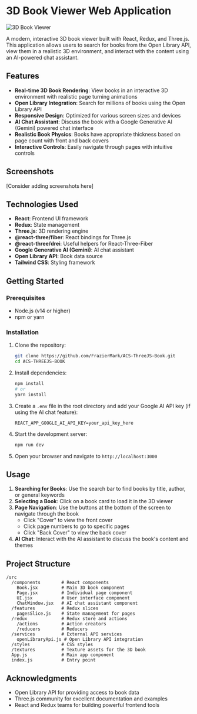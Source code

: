 # 3D Book Viewer Web Application

![3D Book Viewer](public/images/Shape.png)

A modern, interactive 3D book viewer built with React, Redux, and Three.js. This application allows users to search for books from the Open Library API, view them in a realistic 3D environment, and interact with the content using an AI-powered chat assistant.

## Features

- **Real-time 3D Book Rendering**: View books in an interactive 3D environment with realistic page turning animations
- **Open Library Integration**: Search for millions of books using the Open Library API
- **Responsive Design**: Optimized for various screen sizes and devices
- **AI Chat Assistant**: Discuss the book with a Google Generative AI (Gemini) powered chat interface
- **Realistic Book Physics**: Books have appropriate thickness based on page count with front and back covers
- **Interactive Controls**: Easily navigate through pages with intuitive controls

## Screenshots

[Consider adding screenshots here]

## Technologies Used

- **React**: Frontend UI framework
- **Redux**: State management
- **Three.js**: 3D rendering engine
- **@react-three/fiber**: React bindings for Three.js
- **@react-three/drei**: Useful helpers for React-Three-Fiber
- **Google Generative AI (Gemini)**: AI chat assistant
- **Open Library API**: Book data source
- **Tailwind CSS**: Styling framework

## Getting Started

### Prerequisites

- Node.js (v14 or higher)
- npm or yarn

### Installation

1. Clone the repository:
   ```bash
   git clone https://github.com/FrazierMark/ACS-ThreeJS-Book.git
   cd ACS-THREEJS-BOOK
   ```

2. Install dependencies:
   ```bash
   npm install
   # or
   yarn install
   ```

3. Create a `.env` file in the root directory and add your Google AI API key (if using the AI chat feature):
   ```
   REACT_APP_GOOGLE_AI_API_KEY=your_api_key_here
   ```

4. Start the development server:
   ```bash
   npm run dev
   ```

5. Open your browser and navigate to `http://localhost:3000`

## Usage

1. **Searching for Books**: Use the search bar to find books by title, author, or general keywords
2. **Selecting a Book**: Click on a book card to load it in the 3D viewer
3. **Page Navigation**: Use the buttons at the bottom of the screen to navigate through the book
   - Click "Cover" to view the front cover
   - Click page numbers to go to specific pages
   - Click "Back Cover" to view the back cover
4. **AI Chat**: Interact with the AI assistant to discuss the book's content and themes

## Project Structure

```
/src
  /components        # React components
    Book.jsx         # Main 3D book component
    Page.jsx         # Individual page component
    UI.jsx           # User interface component
    ChatWindow.jsx   # AI chat assistant component
  /features          # Redux slices
    pagesSlice.js    # State management for pages
  /redux             # Redux store and actions
    /actions         # Action creators
    /reducers        # Reducers
  /services          # External API services
    openLibraryApi.js # Open Library API integration
  /styles            # CSS styles
  /textures          # Texture assets for the 3D book
  App.js             # Main app component
  index.js           # Entry point
```

## Acknowledgments

- Open Library API for providing access to book data
- Three.js community for excellent documentation and examples
- React and Redux teams for building powerful frontend tools 